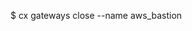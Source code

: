 <!-- layout:code post: deployment-gateway_how-to-deploy-your-stack-behind-the-gate -->


$ cx gateways close --name aws_bastion
